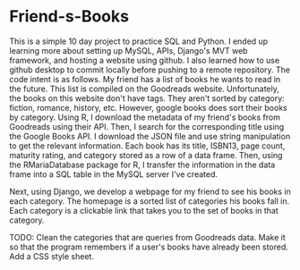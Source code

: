# Friend-s-Books
This is a simple 10 day project to practice SQL and Python. I ended up learning more about setting up MySQL, APIs, Django's MVT web framework, and hosting a website using github. I also learned how to use github desktop to commit locally before pushing to a remote repository. 
The code intent is as follows. My friend has a list of books he wants to read in the future. This list is compiled on the Goodreads website. 
Unfortunately, the books on this website don't have tags. They aren't sorted by category: fiction, romance, history, etc. 
However, google books does sort their books by category. 
Using R, I download the metadata of my friend's books from Goodreads using their API.
Then, I search for the corresponding title using the Google Books API. I download the JSON file and use string manipulation to get the relevant information. 
Each book has its title, ISBN13, page count, maturity rating, and category stored as a row of a data frame. 
Then, using the RMariaDatabase package for R, I transfer the information in the data frame into a SQL table in the MySQL server I've created.

Next, using Django, we develop a webpage for my friend to see his books in each category. The homepage is a sorted list of categories his books fall in. Each category is a clickable link that takes you to the set of books in that category. 

TODO: Clean the categories that are queries from Goodreads data. Make it so that the program remembers if a user's books have already been stored. Add a CSS style sheet.




